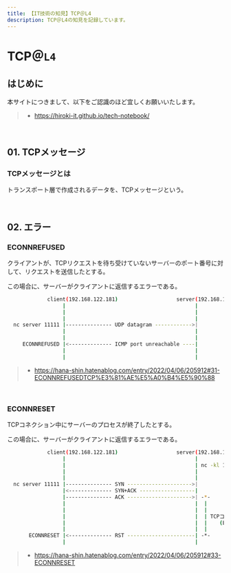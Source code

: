 ```yaml
---
title: 【IT技術の知見】TCP＠L4
description: TCP＠L4の知見を記録しています。
---
```


# TCP＠`L4`

## はじめに

本サイトにつきまして、以下をご認識のほど宜しくお願いいたします。

> - https://hiroki-it.github.io/tech-notebook/

<br>

## 01. TCPメッセージ

### TCPメッセージとは

トランスポート層で作成されるデータを、TCPメッセージという。

<br>

## 02. エラー

### ECONNREFUSED

クライアントが、TCPリクエストを待ち受けていないサーバーのポート番号に対して、リクエストを送信したとする。

この場合に、サーバーがクライアントに返信するエラーである。

```bash
             client(192.168.122.181)                   server(192.168.122.216)
                  |                                          |
                  |                                          |
                  |                                          |
  nc server 11111 |--------------- UDP datagram ------------>|
                  |                                          |
                  |                                          |
     ECONNREFUSED |<-------------- ICMP port unreachable ----|
                  |                                          |
                  |                                          |
```

> - https://hana-shin.hatenablog.com/entry/2022/04/06/205912#31-ECONNREFUSEDTCP%E3%81%AE%E5%A0%B4%E5%90%88

<br>

### ECONNRESET

TCPコネクション中にサーバーのプロセスが終了したとする。

この場合に、サーバーがクライアントに返信するエラーである。

```bash
             client(192.168.122.181)                   server(192.168.122.216)
                  |                                          |
                  |                                          | nc -kl 11111
                  |                                          |
                  |                                          |
  nc server 11111 |--------------- SYN --------------------->|
                  |<-------------- SYN+ACK ------------------|
                  |--------------- ACK --------------------->| -*-
                  |                                          |  |
                  |                                          |  |
                  |                                          |  | TCPコネクション確立状態
                  |                                          |  |    (ESTABLISHED状態)
                  |                                          |  |
       ECONNRESET |<-------------- RST ----------------------| -*-
                  |                                          |
```

> - https://hana-shin.hatenablog.com/entry/2022/04/06/205912#33-ECONNRESET

<br>
